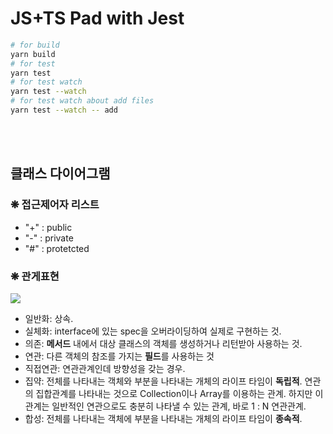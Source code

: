 # JS+TS Pad with Jest

```bash
# for build
yarn build
# for test
yarn test
# for test watch
yarn test --watch
# for test watch about add files
yarn test --watch -- add
```

<br />
<br />

## 클래스 다이어그램
### ❋ 접근제어자 리스트
- "+" : public
- "-" : private
- "#" : protetcted

### ❋ 관게표현
<image src="./assets/class-diagram-reloation.png">

- 일반화: 상속.
- 실체화: interface에 있는 spec을 오버라이딩하여 실제로 구현하는 것.
- 의존: **메서드** 내에서 대상 클래스의 객체를 생성하거나 리턴받아 사용하는 것.
- 연관: 다른 객체의 참조를 가지는 **필드**를 사용하는 것
- 직접연관: 연관관계인데 방향성을 갖는 경우.
- 집약: 전체를 나타내는 객체와 부분을 나타내는 개체의 라이프 타임이 **독립적**.
연관의 집합관계를 나타내는 것으로 Collection이나 Array를 이용하는 관계.
하지만 이 관계는 일반적인 연관으로도 충분히 나타낼 수 있는 관계, 바로 1 : N 연관관계.
- 합성: 전체를 나타내는 객체에 부분을 나타내는 개체의 라이프 타임이 **종속적**.
